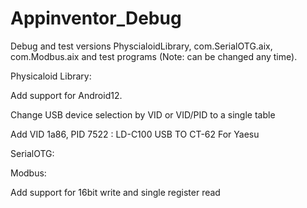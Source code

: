 # Appinventor_Debug
Debug and test versions PhyscialoidLibrary, com.SerialOTG.aix, com.Modbus.aix and test programs (Note: can be changed any time).  
 
Physicaloid Library:

Add support for Android12. 

Change USB device selection by VID or VID/PID to a single table

Add VID 1a86, PID 7522 : LD-C100 USB TO CT-62 For Yaesu
 
 
SerialOTG:


Modbus:

Add support for 16bit write and single register read
